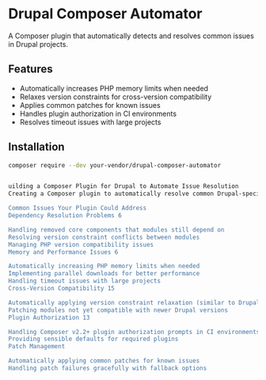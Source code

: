 # Drupal Composer Automator

A Composer plugin that automatically detects and resolves common issues in Drupal projects.

## Features

- Automatically increases PHP memory limits when needed
- Relaxes version constraints for cross-version compatibility
- Applies common patches for known issues
- Handles plugin authorization in CI environments
- Resolves timeout issues with large projects

## Installation

```bash
composer require --dev your-vendor/drupal-composer-automator


uilding a Composer Plugin for Drupal to Automate Issue Resolution
Creating a Composer plugin to automatically resolve common Drupal-specific Composer issues is an excellent idea. Such a plugin could significantly improve developer experience by reducing manual intervention. Here's a comprehensive plan for building this plugin:

Common Issues Your Plugin Could Address
Dependency Resolution Problems 6

Handling removed core components that modules still depend on
Resolving version constraint conflicts between modules
Managing PHP version compatibility issues
Memory and Performance Issues 6

Automatically increasing PHP memory limits when needed
Implementing parallel downloads for better performance
Handling timeout issues with large projects
Cross-Version Compatibility 15

Automatically applying version constraint relaxation (similar to Drupal Lenient)
Patching modules not yet compatible with newer Drupal versions
Plugin Authorization 13

Handling Composer v2.2+ plugin authorization prompts in CI environments
Providing sensible defaults for required plugins
Patch Management

Automatically applying common patches for known issues
Handling patch failures gracefully with fallback options